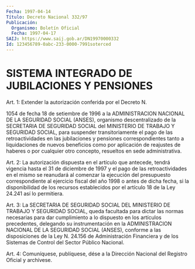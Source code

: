 ```yaml
---
Fecha: 1997-04-14
Título: Decreto Nacional 332/97
Publicación:
  Organismo: Boletín Oficial
  Fecha: 1997-04-17
SAIJ: https://www.saij.gob.ar/DN19970000332
Id: 123456789-0abc-233-0000-7991soterced
---
```

# SISTEMA INTEGRADO DE JUBILACIONES Y PENSIONES

<a id="1"></a>
Art. 1:  Extender  la  autorización conferida por el Decreto N.

1054 de fecha 18 de setiembre  de 1996 a la ADMINISTRACION NACIONAL DE LA SEGURIDAD SOCIAL (ANSES),  organismo  descentralizado  de  la SECRETARIA   DE  SEGURIDAD  SOCIAL  del  MINISTERIO  DE  TRABAJO  Y SEGURIDAD SOCIAL,  para  suspender  transitoriamente el pago de las retroactividades en las jubilaciones  y  pensiones correspondientes tanto a liquidaciones de nuevos beneficios  como  por aplicación de reajustes  de haberes o por cualquier otro concepto,  resueltos  en sede administrativa.

<a id="2"></a>
Art. 2: La  autorización  dispuesta  en  el artículo que antecede, tendrá vigencia hasta el 31 de diciembre de  1997  y el pago de las retroactividades en el mismo se reanudará al comenzar  la ejecución del presupuesto correspondiente al ejercicio fiscal del  año 1998 o antes  de  dicha  fecha,  si  la  disponibilidad  de  los  recursos establecidos por el artículo 18 de la Ley 24.241 así lo permitiera.

<a id="3"></a>
Art.  3: La SECRETARIA  DE  SEGURIDAD  SOCIAL  DEL  MINISTERIO  DE TRABAJO  Y SEGURIDAD SOCIAL, queda facultada para dictar las normas necesarias  para  dar  cumplimiento a lo dispuesto en los artículos precedentes,  delegando su  instrumentación  en  la  ADMINISTRACION NACIONAL DE LA SEGURIDAD SOCIAL (ANSES), conforme a las disposiciones de la Ley N. 24.156 de Administración Financiera y de los Sistemas de Control del Sector Público Nacional.

<a id="4"></a>
Art. 4: Comuníquese,  publíquese, dése a la Dirección Nacional del Registro Oficial y archívese.